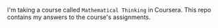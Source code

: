 I'm taking a course called `Mathematical Thinking` in Coursera. 
This repo contains my answers to the course's assignments.
